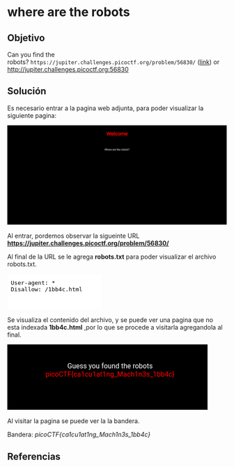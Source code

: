 # where are the robots

## Objetivo

Can you find the robots? `https://jupiter.challenges.picoctf.org/problem/56830/` ([link](https://jupiter.challenges.picoctf.org/problem/56830/)) or http://jupiter.challenges.picoctf.org:56830

## Solución

Es necesario entrar a la pagina web adjunta, para poder visualizar la siguiente pagina:

![img1-index](img1-index.png)

Al entrar, pordemos observar la sigueinte URL **https://jupiter.challenges.picoctf.org/problem/56830/**

Al final de la URL se le agrega **robots.txt** para poder visualizar el archivo robots.txt.

![img2-robots](img2-robots.png)

Se visualiza el contenido del archivo,  y se puede ver una pagina que no esta indexada **1bb4c.html** ,por lo que se procede a visitarla agregandola al final.

![img3-bandera](img3-bandera.png)

Al visitar la pagina se puede ver la la bandera.

Bandera: *picoCTF{ca1cu1at1ng_Mach1n3s_1bb4c}*

## Referencias
